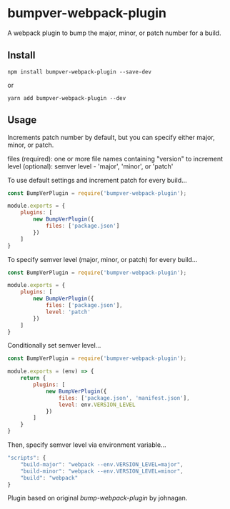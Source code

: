 # bumpver-webpack-plugin
A webpack plugin to bump the major, minor, or patch number for a build. 

## Install

```
npm install bumpver-webpack-plugin --save-dev
```
or 
```
yarn add bumpver-webpack-plugin --dev
```

## Usage

Increments patch number by default, but you can specify either major, minor, or patch. 

files (required): one or more file names containing "version" to increment
level (optional): semver level - 'major', 'minor', or 'patch'

To use default settings and increment patch for every build...

``` javascript
const BumpVerPlugin = require('bumpver-webpack-plugin');

module.exports = {
    plugins: [
        new BumpVerPlugin({
            files: ['package.json']
        })
    ]
}
```

To specify semver level (major, minor, or patch) for every build...
``` javascript
const BumpVerPlugin = require('bumpver-webpack-plugin');

module.exports = {
    plugins: [
        new BumpVerPlugin({
            files: ['package.json'],
            level: 'patch'
        })
    ]
}
```

Conditionally set semver level...

``` javascript
const BumpVerPlugin = require('bumpver-webpack-plugin');

module.exports = (env) => {
    return {
        plugins: [
            new BumpVerPlugin({
                files: ['package.json', 'manifest.json'],
                level: env.VERSION_LEVEL
            })
        ]
    }
}
```

Then, specify semver level via environment variable...

``` javascript
"scripts": {
    "build-major": "webpack --env.VERSION_LEVEL=major",
    "build-minor": "webpack --env.VERSION_LEVEL=minor",
    "build": "webpack"
}
```

Plugin based on original *bump-webpack-plugin* by johnagan. 
